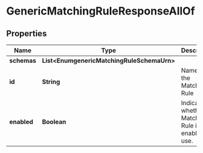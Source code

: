

# GenericMatchingRuleResponseAllOf


## Properties

| Name | Type | Description | Notes |
|------------ | ------------- | ------------- | -------------|
|**schemas** | **List&lt;EnumgenericMatchingRuleSchemaUrn&gt;** |  |  [optional] |
|**id** | **String** | Name of the Matching Rule |  [optional] |
|**enabled** | **Boolean** | Indicates whether the Matching Rule is enabled for use. |  [optional] |



